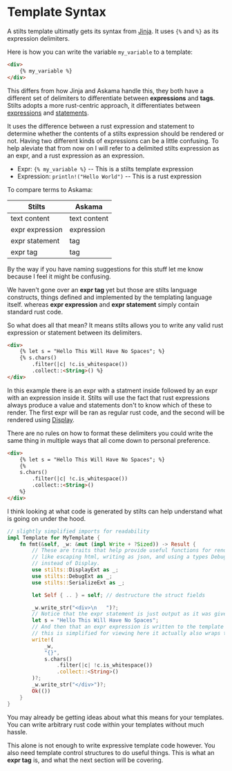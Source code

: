 # Template Syntax

A stilts template ultimatly gets its syntax from [Jinja](https://jinja.palletsprojects.com).
It uses `{%` and `%}` as its expression delimiters.

Here is how you can write the variable `my_variable` to a template:
```html
<div>
    {% my_variable %}
</div>
```

This differs from how Jinja and Askama handle this, they both have a
different set of delimiters to differentiate between **expressions** and
**tags**. Stilts adopts a more rust-centric approach, it differentiates
between [expressions](https://doc.rust-lang.org/reference/expressions.html) and 
[statements](https://doc.rust-lang.org/reference/statements.html).

It uses the difference between a rust expression and statement to determine
whether the contents of a stilts expression should be rendered or not.
Having two different kinds of expressions can be a little confusing.
To help aleviate that from now on I will refer to a delimited stilts
expression as an expr, and a rust expression as an expression.

- Expr: `{% my_variable %}` -- This is a stilts template expression
- Expression: `println!("Hello World")` -- This is a rust expression

To compare terms to Askama:

| Stilts          | Askama       |
|-----------------|--------------|
| text content    | text content |
| expr expression | expression   |
| expr statement  | tag          |
| expr tag        | tag          |

By the way if you have naming suggestions for this stuff let me know because I feel it might be confusing.

We haven't gone over an **expr tag** yet but those are stilts language constructs, things defined and
implemented by the templating language itself.
whereas **expr expression** and **expr statement** simply contain standard rust code.

So what does all that mean? It means stilts allows you to write any valid rust expression 
or statement between its delimiters.

```html
<div>
    {% let s = "Hello This Will Have No Spaces"; %}
    {% s.chars()
        .filter(|c| !c.is_whitespace())
        .collect::<String>() %}
</div>
```

In this example there is an expr with a statment inside followed by an expr with an expression
inside it. Stilts will use the fact that rust expressions always produce a value and statements
don't to know which of these to render. The first expr will be ran as regular rust code, and
the second will be rendered using [Display](https://doc.rust-lang.org/std/path/struct.Display.html).

There are no rules on how to format these delimiters you could write the same thing in multiple ways
that all come down to personal preference.

```html
<div>
    {% let s = "Hello This Will Have No Spaces"; %}
    {% 
    s.chars()
        .filter(|c| !c.is_whitespace())
        .collect::<String>()
    %}
</div>
```

I think looking at what code is generated by stilts can help understand what is going on under the hood.

```rust
// slightly simplified imports for readability
impl Template for MyTemplate {
    fn fmt(&self, _w: &mut (impl Write + ?Sized)) -> Result {
        // These are traits that help provide useful functions for rendering
        // like escaping html, writing as json, and using a types Debug implementation
        // instead of Display.
        use stilts::DisplayExt as _;
        use stilts::DebugExt as _;
        use stilts::SerializeExt as _;

        let Self { .. } = self; // destructure the struct fields

        _w.write_str("<div>\n   ")?;
        // Notice that the expr statement is just output as it was given as rust code
        let s = "Hello This Will Have No Spaces";
        // And then that an expr expression is written to the template writer
        // this is simplified for viewing here it actually also wraps the type in an stilts::escaping::Escaped struct
        write!(
            _w,
            "{}",
            s.chars()
                .filter(|c| !c.is_whitespace())
                .collect::<String>()
        )?;
        _w.write_str("</div>")?;
        Ok(())
    }
}
```

You may already be getting ideas about what this means for your templates. You can write
arbitrary rust code within your templates without much hassle.

This alone is not enough to write expressive template code however. You also need template
control structures to do useful things. This is what an **expr tag** is, and what the next
section will be covering.
